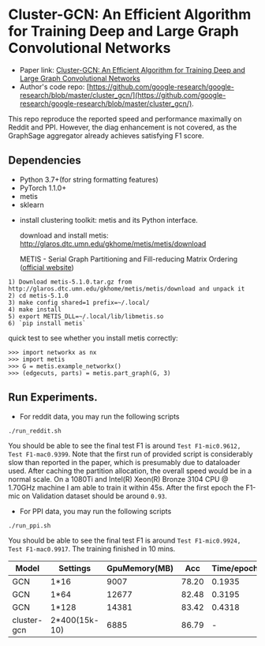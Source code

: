 Cluster-GCN: An Efficient Algorithm for Training Deep and Large Graph Convolutional Networks
============
- Paper link: [Cluster-GCN: An Efficient Algorithm for Training Deep and Large Graph Convolutional Networks](https://arxiv.org/abs/1905.07953)
- Author's code repo: [https://github.com/google-research/google-research/blob/master/cluster_gcn/](https://github.com/google-research/google-research/blob/master/cluster_gcn/). 

This repo reproduce the reported speed and performance maximally on Reddit and PPI. However, the diag enhancement is not covered, as the GraphSage aggregator already achieves satisfying F1 score.

Dependencies
------------
- Python 3.7+(for string formatting features)
- PyTorch 1.1.0+
- metis
- sklearn


* install clustering toolkit: metis and its Python interface.

  download and install metis: http://glaros.dtc.umn.edu/gkhome/metis/metis/download

  METIS - Serial Graph Partitioning and Fill-reducing Matrix Ordering ([official website](http://glaros.dtc.umn.edu/gkhome/metis/metis/overview))

```
1) Download metis-5.1.0.tar.gz from http://glaros.dtc.umn.edu/gkhome/metis/metis/download and unpack it
2) cd metis-5.1.0
3) make config shared=1 prefix=~/.local/
4) make install
5) export METIS_DLL=~/.local/lib/libmetis.so
6) `pip install metis`
```

quick test to see whether you install metis correctly:

```
>>> import networkx as nx
>>> import metis
>>> G = metis.example_networkx()
>>> (edgecuts, parts) = metis.part_graph(G, 3)
```


## Run Experiments.
* For reddit data, you may run the following scripts

```
./run_reddit.sh
```
You should be able to see the final test F1 is around `Test F1-mic0.9612, Test F1-mac0.9399`.
Note that the first run of provided script is considerably slow than reported in the paper, which is presumably due to dataloader used. After caching the partition allocation, the overall speed would be in a normal scale. On a 1080Ti and Intel(R) Xeon(R) Bronze 3104 CPU @ 1.70GHz machine I am able to train it within 45s. After the first epoch the F1-mic on Validation dataset should be around `0.93`.

* For PPI data, you may run the following scripts

```
./run_ppi.sh
```
You should be able to see the final test F1 is around `Test F1-mic0.9924, Test F1-mac0.9917`. The training finished in 10 mins.

| Model       | Settings      | GpuMemory(MB) | Acc   | Time/epoch(s) | Overall Time(s)           |
| ----------- | ------------- | ------------- | ----- | ------------- | ------------------------- |
| GCN         | 1*16          | 9007          | 78.20 | 0.1935        | 37.4                      |
| GCN         | 1*64          | 12677         | 82.48 | 0.3195        | 162.1                     |
| GCN         | 1*128         | 14381         | 83.42 | 0.4318        | 198.61                    |
| cluster-gcn | 2*400(15k-10) | 6885          | 86.79 | -             | 668.6(30epoch)+592s metis |

